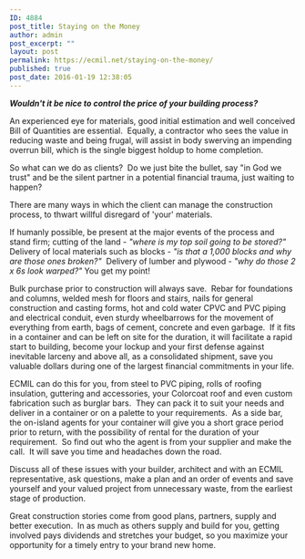 ```yaml
---
ID: 4884
post_title: Staying on the Money
author: admin
post_excerpt: ""
layout: post
permalink: https://ecmil.net/staying-on-the-money/
published: true
post_date: 2016-01-19 12:38:05
---
```

<p class="p1"><strong><em><strong>Wouldn't it be nice to control the price of your building process?</strong></em></strong></p>
<p class="p1">An experienced eye for materials, good initial estimation and well conceived Bill of Quantities are essential.  Equally, a contractor who sees the value in reducing waste and being frugal, will assist in body swerving an impending overrun bill, which is the single biggest holdup to home completion.</p>
<p class="p1">So what can we do as clients?  Do we just bite the bullet, say "in God we trust" and be the silent partner in a potential financial trauma, just waiting to happen?</p>
<p class="p1">There are many ways in which the client can manage the construction process, to thwart willful disregard of 'your' materials.</p>
<p class="p1">If humanly possible, be present at the major events of the process and stand firm; cutting of the land - <em>"where is my top soil going to be stored?"</em>  Delivery of local materials such as blocks - <em>"is that a 1,000 blocks and why are those ones broken?"</em>  Delivery of lumber and plywood - <em>"why do those 2 x 6s look warped?"</em> You get my point!</p>
<p class="p1">Bulk purchase prior to construction will always save.  Rebar for foundations and columns, welded mesh for floors and stairs, nails for general construction and casting forms, hot and cold water CPVC and PVC piping and electrical conduit, even sturdy wheelbarrows for the movement of everything from earth, bags of cement, concrete and even garbage.  If it fits in a container and can be left on site for the duration, it will facilitate a rapid start to building, become your lockup and your first defense against inevitable larceny and above all, as a consolidated shipment, save you valuable dollars during one of the largest financial commitments in your life.</p>
<p class="p1">ECMIL can do this for you, from steel to PVC piping, rolls of roofing insulation, guttering and accessories, your Colorcoat roof and even custom fabrication such as burglar bars.  They can pack it to suit your needs and deliver in a container or on a palette to your requirements.  As a side bar, the on-island agents for your container will give you a short grace period prior to return, with the possibility of rental for the duration of your requirement.  So find out who the agent is from your supplier and make the call.  It will save you time and headaches down the road.</p>
<p class="p1">Discuss all of these issues with your builder, architect and with an ECMIL representative, ask questions, make a plan and an order of events and save yourself and your valued project from unnecessary waste, from the earliest stage of production.</p>
<p class="p1">Great construction stories come from good plans, partners, supply and better execution.  In as much as others supply and build for you, getting involved pays dividends and stretches your budget, so you maximize your opportunity for a timely entry to your brand new home.</p>